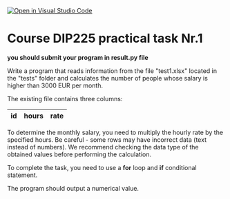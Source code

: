 [![Open in Visual Studio Code](https://classroom.github.com/assets/open-in-vscode-718a45dd9cf7e7f842a935f5ebbe5719a5e09af4491e668f4dbf3b35d5cca122.svg)](https://classroom.github.com/online_ide?assignment_repo_id=11823896&assignment_repo_type=AssignmentRepo)
# Course DIP225 practical task Nr.1

**you should submit your program in result.py file**

Write a program that reads information from the file "test1.xlsx" located in the "tests" folder and calculates the number of people whose salary is higher than 3000 EUR per month.

The existing file contains three columns:

|     id     |     hours     |     rate     |
|------------|---------------|--------------|

To determine the monthly salary, you need to multiply the hourly rate by the specified hours. Be careful - some rows may have incorrect data (text instead of numbers). We recommend checking the data type of the obtained values before performing the calculation.

To complete the task, you need to use a **for** loop and **if** conditional statement.

The program should output a numerical value.

